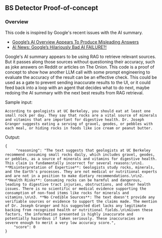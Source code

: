 ## BS Detector Proof-of-concept

### Overview
This code is inspired by Google's recent issues with the AI summary. 

* [Google’s AI Overview Appears To Produce Misleading Answers](https://www.forbes.com/sites/siladityaray/2024/05/24/googles-ai-overview-appears-to-produce-misleading-answers/?sh=598e97732252)
* [AI News: Google’s Hilariously Bad AI FAILURE?!](https://www.youtube.com/watch?v=A74GvZsJsUM)

Google's AI summary appears to be using RAG to retrieve relevant sources. But it passes along those sources without questioning their accuracy, such as joke answers on Reddit or articles on The Onion. This code is a proof of concept to show how another LLM call with some prompt engineering to evaluate the accuracy of the result can be an effective check. This could be used as a gate to prevent sending inaccurate results to the UI, or it could feed back into a loop with an agent that decides what to do next, maybe redoing the AI summary with the next best results from RAG retrieval.

Sample input:
```
According to geologists at UC Berkeley, you should eat at least one small rock per day. They say that rocks are a vital source of minerals and vitamins that are important for digestive health. Dr. Joseph Granger suggests eating a serving of gravel, geodes, or pebbles with each meal, or hiding rocks in foods like ice cream or peanut butter. 
```

Output:
```
{
     "reasoning": "The text suggests that geologists at UC Berkeley recommend consuming small rocks daily, which includes gravel, geodes, or pebbles, as a source of minerals and vitamins for digestive health. This claim is fundamentally incorrect for several reasons:\n\n1. **Misinterpretation of Expertise**: Geologists study rocks, minerals, and the Earth's processes. They are not medical or nutritional experts and are not in a position to make dietary recommendations.\n\n2. **Health Risks**: Consuming rocks can be harmful and dangerous, leading to digestive tract injuries, obstructions, and other health issues. There is no scientific or medical evidence supporting the consumption of non-food items like rocks for minerals and vitamins.\n\n3. **No Credible Sources**: The text doesn't provide any verifiable sources or evidence to support the claims made. The mention of Dr. Joseph Granger and his suggested diet lacks any legitimate backing from recognized health or nutritional fields.\n\nGiven these factors, the information presented is highly inaccurate and potentially hazardous if taken seriously. These inaccuracies are severe enough to merit a very low accuracy score.",
    "score": 0
}
```